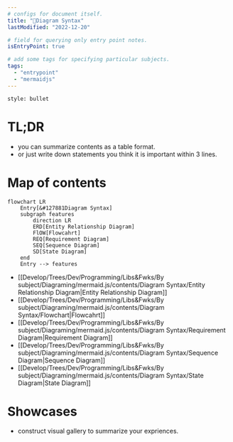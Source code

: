 ```yaml
---
# configs for document itself.
title: "🎉Diagram Syntax"
lastModified: "2022-12-20"

# field for querying only entry point notes.
isEntryPoint: true

# add some tags for specifying particular subjects.
tags:
  - "entrypoint"
  - "mermaidjs"
---
```

```toc
style: bullet
```

# TL;DR
- you can summarize contents as a table format.
- or just write down statements you think it is important within 3 lines.


# Map of contents
```mermaid
flowchart LR
	Entry[&#127881Diagram Syntax]
	subgraph features
		direction LR
		ERD[Entity Relationship Diagram]
		FlOW[Flowcahrt]
		REQ[Requirement Diagram]
		SEQ[Sequence Diagram]
		SD[State Diagram]
	end
	Entry --> features
```

- [[Develop/Trees/Dev/Programming/Libs&Fwks/By subject/Diagraming/mermaid.js/contents/Diagram Syntax/Entity Relationship Diagram|Entity Relationship Diagram]]
- [[Develop/Trees/Dev/Programming/Libs&Fwks/By subject/Diagraming/mermaid.js/contents/Diagram Syntax/Flowchart|Flowcahrt]]
- [[Develop/Trees/Dev/Programming/Libs&Fwks/By subject/Diagraming/mermaid.js/contents/Diagram Syntax/Requirement Diagram|Requirement Diagram]]
- [[Develop/Trees/Dev/Programming/Libs&Fwks/By subject/Diagraming/mermaid.js/contents/Diagram Syntax/Sequence Diagram|Sequence Diagram]]
- [[Develop/Trees/Dev/Programming/Libs&Fwks/By subject/Diagraming/mermaid.js/contents/Diagram Syntax/State Diagram|State Diagram]]

# Showcases
- construct visual gallery to summarize your expriences.
